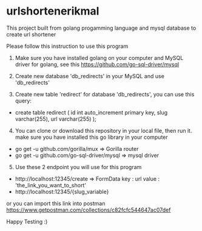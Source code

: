 # urlshortenerikmal
This project built from golang progamming language and mysql database to create url shortener

Please follow this instruction to use this program

1. Make sure you have installed golang on your computer and MySQL driver for golang, see this https://github.com/go-sql-driver/mysql

2. Create new database 'db_redirects' in your MySQL and use 'db_redirects'

3. Create new table 'redirect' for database 'db_redirects', you can use this query:

* create table redirect (
	id int auto_increment primary key,
    slug varchar(255),
    url varchar(255)
);

4. You can clone or download this repository in your local file, then run it. make sure you have installed this go library in your computer 
  - go get -u github.com/gorilla/mux => Gorilla router 
  - go get -u github.com/go-sql-driver/mysql => mysql driver

5. Use these 2 endpoint you will use for this program
  * http://localhost:12345/create 
      => FormData 
          key : url
          value : 'the_link_you_want_to_short'
  * http://localhost:12345/{slug_variable}

or you can import this link into postman https://www.getpostman.com/collections/c82fcfc544647ac07def

Happy Testing :)
  
  
